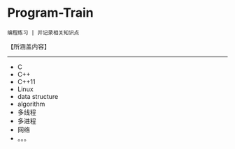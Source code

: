 # Program-Train

    编程练习 | 并记录相关知识点

【所涵盖内容】

****
- C
- C++
- C++11
- Linux
- data structure
- algorithm
- 多线程
- 多进程
- 网络
- 。。。
